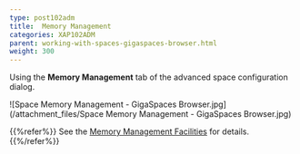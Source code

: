 ```yaml
---
type: post102adm
title:  Memory Management
categories: XAP102ADM
parent: working-with-spaces-gigaspaces-browser.html
weight: 300
---
```


 Using the **Memory Management** tab of the advanced space configuration dialog.


![Space Memory Management - GigaSpaces Browser.jpg](/attachment_files/Space Memory Management - GigaSpaces Browser.jpg)


{{%refer%}}
See the [Memory Management Facilities](./memory-management-facilities.html) for details.
{{%/refer%}}
